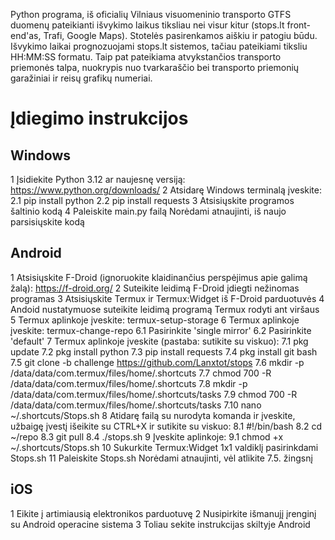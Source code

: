 Python programa, iš oficialių Vilniaus visuomeninio transporto GTFS duomenų pateikianti išvykimo laikus tiksliau nei visur kitur (stops.lt front-end'as, Trafi, Google Maps). Stotelės pasirenkamos aiškiu ir patogiu būdu. Išvykimo laikai prognozuojami stops.lt sistemos, tačiau pateikiami tiksliu HH:MM:SS formatu. Taip pat pateikiama atvykstančios transporto priemonės talpa, nuokrypis nuo tvarkaraščio bei transporto priemonių garažiniai ir reisų grafikų numeriai.

# Įdiegimo instrukcijos

## Windows

1 Įsidiekite Python 3.12 ar naujesnę versiją: <https://www.python.org/downloads/>
2 Atsidarę Windows terminalą įveskite:
2.1 pip install python
2.2 pip install requests
3 Atsisiųskite programos šaltinio kodą
4 Paleiskite main.py failą
Norėdami atnaujinti, iš naujo parsisiųskite kodą

## Android

1 Atsisiųskite F-Droid (ignoruokite klaidinančius perspėjimus apie galimą žalą): <https://f-droid.org/>
2 Suteikite leidimą F-Droid įdiegti nežinomas programas
3 Atsisiųskite Termux ir Termux:Widget iš F-Droid parduotuvės
4 Andoid nustatymuose suteikite leidimą programą Termux rodyti ant viršaus
5 Termux aplinkoje įveskite: termux-setup-storage
6 Termux aplinkoje įveskite: termux-change-repo
6.1 Pasirinkite 'single mirror'
6.2 Pasirinkite 'default'
7 Termux aplinkoje įveskite (pastaba: sutikite su viskuo):
7.1 pkg update
7.2 pkg install python
7.3 pip install requests
7.4 pkg install git bash
7.5 git clone -b challenge https://github.com/Lanxtot/stops
7.6 mkdir -p /data/data/com.termux/files/home/.shortcuts
7.7 chmod 700 -R /data/data/com.termux/files/home/.shortcuts
7.8 mkdir -p /data/data/com.termux/files/home/.shortcuts/tasks
7.9 chmod 700 -R /data/data/com.termux/files/home/.shortcuts/tasks
7.10 nano ~/.shortcuts/Stops.sh
8 Atidarę failą su nurodyta komanda ir įveskite, užbaigę įvestį išeikite su CTRL+X ir sutikite su viskuo: 
8.1 #!/bin/bash
8.2 cd ~/repo
8.3 git pull
8.4 ./stops.sh
9 Įveskite aplinkoje:
9.1 chmod +x ~/.shortcuts/Stops.sh
10 Sukurkite Termux:Widget 1x1 valdiklį pasirinkdami Stops.sh
11 Paleiskite Stops.sh
Norėdami atnaujinti, vėl atlikite 7.5. žingsnį

## iOS

1 Eikite į artimiausią elektronikos parduotuvę
2 Nusipirkite išmanujį įrenginį su Android operacine sistema
3 Toliau sekite instrukcijas skiltyje Android

